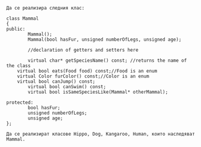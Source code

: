 	Да се реализира следния клас:

	class Mammal
	{
	public:
    	    Mammal();
    	    Mammal(bool hasFur, unsigned numberOfLegs, unsigned age);
	
    	    //declaration of getters and setters here

    	    virtual char* getSpeciesName() const; //returns the name of the class
   	    virtual bool eats(Food food) const;//Food is an enum
	    virtual Color furColor() const;//Color is an enum
	    virtual bool canJump() const;
    	    virtual bool canSwim() const;
    	    virtual bool isSameSpeciesLike(Mammal* otherMammal);

	protected:
    	    bool hasFur;
    	    unsigned numberOfLegs;
    	    unsigned age;
	};

	Да се реализират класове Hippo, Dog, Kangaroo, Human, които наследяват Mammal.
